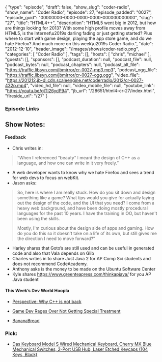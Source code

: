 {
  "type": "episode",
  "draft": false,
  "show_slug": "coder-radio",
  "show_name": "Coder Radio",
  "episode": 27,
  "episode_padded": "0027",
  "episode_guid": "00000000-0000-0000-0000-000000000000",
  "slug": "27",
  "title": "HTML4++",
  "description": "HTML5 went big in 2012, but how are things looking for 2013? With some high profile moves away from HTML5, is the Internet\u2019s darling fading or just getting started? Plus where to start with game design, playing the app store game, and do we hate Firefox? And much more on this week\u2019s Coder Radio.",
  "date": "2012-12-10",
  "header_image": "/images/shows/coder-radio.png",
  "categories": [
    "Coder Radio"
  ],
  "tags": [],
  "hosts": [
    "chris",
    "michael"
  ],
  "guests": [],
  "sponsors": [],
  "podcast_duration": null,
  "podcast_file": null,
  "podcast_bytes": null,
  "podcast_chapters": null,
  "podcast_alt_file": "https://traffic.libsyn.com/jbmirror/cr-0027-mp3.mp3",
  "podcast_ogg_file": "https://traffic.libsyn.com/jbmirror/cr-0027-ogg.ogg",
  "video_file": "https://201212.jb-dl.cdn.scaleengine.net/coderradio/2012/cr-0027-432p.mp4",
  "video_hd_file": null,
  "video_mobile_file": null,
  "youtube_link": "https://youtu.be/glTl26ydP94",
  "jb_url": "/28651/html4-cr-27/index.html",
  "fireside_url": "/27"
}


### Episode Links

## Show Notes:

#### Feedback

  * Chris writes in: 

> “When I referenced "beauty" I meant the design of C++ as a language, and how
> one can write in it very freely.”

  * A web developer wants to know why we hate Firefox and sees a trend for web devs to focus on webKit.
  * Jason asks:

> So, here is where I am really stuck. How do you sit down and design
> something like a game? What tips would you give for actually laying out the
> design of the code, and the UI that you need? I come from a heavy web
> background, and have been doing mostly procedural languages for the past 10
> years. I have the training in OO, but haven't been using the skills.
>
> Mostly, I'm curious about the design side of apps and gaming. How do you do
> this so it doesn't take on a life of its own, but still gives me the
> direction I need to move forward?”

  * Harley shares that Goto’s are still used and can be useful in generated code and also that Vala depends on Glib
  * Charles wrties in to share Just Java 2 for AP Comp Sci students and does not recommend CodeAcademy. 
  * Anthony asks is the money to be made on the Ubuntu Software Center
  * Kyle shares https://www.greenteapress.com/thinkapjava/ for you AP Java student

#### This Week’s Dev World Hoopla

  * [Perspective: Why C++ is not back](http://herbsutter.com/2012/12/03/perspective-why-c-is-not-back/index.html)
  * [Game Dev Rages Over Not Getting Special Treatment](http://www.techradar.com/news/software/applications/game-developer-slams-microsoft-after-hit-game-pulls-in-just-52-1118054/index.html)

  * [BananaBread](https://developer.mozilla.org/en-US/demos/detail/bananabread/index.html)

### Pick:

  * [Das Keyboard Model S Wired Mechanical Keyboard, Cherry MX Blue Mechanical Switches, 2-Port USB Hub, Laser Etched Keycaps (104 Keys, Black)](https://www.amazon.com/dp/B008PFABI8?SubscriptionId=0RGQ32M03RDWT5YF2K82&tag=thelinactsho-20&linkCode=xm2&camp=2025&creative=165953&creativeASIN=B008PFABI8)


